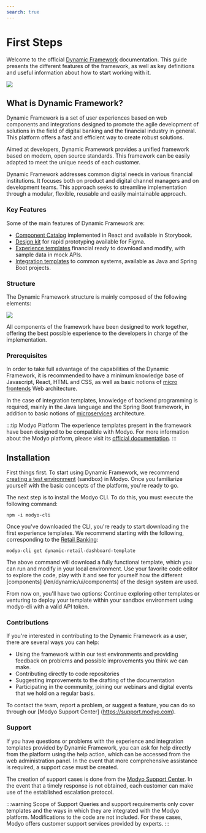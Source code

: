 ```yaml
---
search: true
---
```


# First Steps

Welcome to the official [Dynamic Framework](https://dynamicframework.dev) documentation. This guide presents the different features of the framework, as well as key definitions and useful information about how to start working with it.

<img src="/assets/img/dynamic/dynamic-logo.png"/>

## What is Dynamic Framework?

Dynamic Framework is a set of user experiences based on web components and integrations designed to promote the agile development of solutions in the field of digital banking and the financial industry in general. This platform offers a fast and efficient way to create robust solutions.

Aimed at developers, Dynamic Framework provides a unified framework based on modern, open source standards. This framework can be easily adapted to meet the unique needs of each customer.

Dynamic Framework addresses common digital needs in various financial institutions. It focuses both on product and digital channel managers and on development teams. This approach seeks to streamline implementation through a modular, flexible, reusable and easily maintainable approach.

###  Key Features
Some of the main features of Dynamic Framework are:
- [Component Catalog](/en/dynamic/ui/components) implemented in React and available in Storybook.
- [Design kit](/en/dynamic/ui) for rapid prototyping available for Figma.
- [Experience templates](/en/dynamic/experiences) financial ready to download and modify, with sample data in mock APIs.
- [Integration templates](/en/dynamic/integrations) to common systems, available as Java and Spring Boot projects.


### Structure
The Dynamic Framework structure is mainly composed of the following elements:

<img src="/assets/img/dynamic/dynamic_components.png" style="max-width: 700px;"/>

All components of the framework have been designed to work together, offering the best possible experience to the developers in charge of the implementation.



### Prerequisites
In order to take full advantage of the capabilities of the Dynamic Framework, it is recommended to have a minimum knowledge base of Javascript, React, HTML and CSS, as well as basic notions of [micro frontends](/en/architecture/patterns/micro-frontend) Web architecture.

In the case of integration templates, knowledge of backend programming is required, mainly in the Java language and the Spring Boot framework, in addition to basic notions of [microservices](/en/architecture/patterns/microservice) architecture.

:::tip Modyo Platform
The experience templates present in the framework have been designed to be compatible with Modyo. For more information about the Modyo platform, please visit its [official documentation](/en/platform).
:::


## Installation
First things first. To start using Dynamic Framework, we recommend [creating a test environment](https://www.modyo.com/get-started) (sandbox) in Modyo. Once you familiarize yourself with the basic concepts of the platform, you're ready to go.

The next step is to install the Modyo CLI. To do this, you must execute the following command:

```shell
npm -i modyo-cli
```

Once you've downloaded the CLI, you're ready to start downloading the first experience templates. We recommend starting with the following, corresponding to the [Retail Banking](/en/dynamic/experiences/retail/dashboard):

```shell
modyo-cli get dynamic-retail-dashboard-template
```

The above command will download a fully functional template, which you can run and modify in your local environment. Use your favorite code editor to explore the code, play with it and see for yourself how the different [components] (/en/dynamic/ui/components) of the design system are used.

From now on, you'll have two options: Continue exploring other templates or venturing to deploy your template within your sandbox environment using modyo-cli with a valid API token.


### Contributions

If you're interested in contributing to the Dynamic Framework as a user, there are several ways you can help:
- Using the framework within our test environments and providing feedback on problems and possible improvements you think we can make.
- Contributing directly to code repositories
- Suggesting improvements to the drafting of the documentation
- Participating in the community, joining our webinars and digital events that we hold on a regular basis.

To contact the team, report a problem, or suggest a feature, you can do so through our [Modyo Support Center] (https://support.modyo.com).


### Support

If you have questions or problems with the experience and integration templates provided by Dynamic Framework, you can ask for help directly from the platform using the help action, which can be accessed from the web administration panel. In the event that more comprehensive assistance is required, a support case must be created.

The creation of support cases is done from the [Modyo Support Center](https://support.modyo.com). In the event that a timely response is not obtained, each customer can make use of the established escalation protocol.

:::warning Scope of Support
Queries and support requirements only cover templates and the ways in which they are integrated with the Modyo platform. Modifications to the code are not included. For these cases, Modyo offers customer support services provided by experts.
:::
